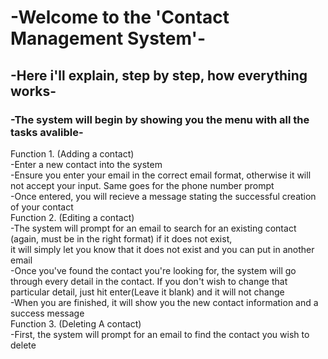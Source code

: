 # -Welcome to the 'Contact Management System'- 
## -Here i'll explain, step by step, how everything works-
### -The system will begin by showing you the menu with all the tasks avalible-

Function 1. (Adding a contact)   
-Enter a new contact into the system     
-Ensure you enter your email in the correct email format, otherwise it will not accept your input. Same goes for the phone number prompt  
-Once entered, you will recieve a message stating the successful creation of your contact  
Function 2. (Editing a contact)  
-The system will prompt for an email to search for an existing contact (again, must be in the right format) if it does not exist,  
it will simply let you know that it does not exist and you can put in another email  
-Once you've found the contact you're looking for, the system will go through every detail in the contact. If you don't wish to change that  
particular detail, just hit enter(Leave it blank) and it will not change  
-When you are finished, it will show you the new contact information and a success message  
Function 3. (Deleting A contact)   
-First, the system will prompt for an email to find the contact you wish to delete  



